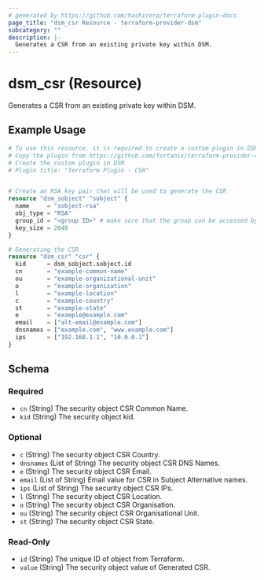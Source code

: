```yaml
---
# generated by https://github.com/hashicorp/terraform-plugin-docs
page_title: "dsm_csr Resource - terraform-provider-dsm"
subcategory: ""
description: |-
  Generates a CSR from an existing private key within DSM.
---
```


# dsm_csr (Resource)

Generates a CSR from an existing private key within DSM.

## Example Usage

```terraform
# To use this resource, it is required to create a custom plugin in DSM first.
# Copy the plugin from https://github.com/fortanix/terraform-provider-dsm/blob/main/plugins/Terraform-Plugin-CSR.lua
# Create the custom plugin in DSM 
# Plugin title: "Terraform Plugin - CSR"


# Create an RSA key pair that will be used to generate the CSR
resource "dsm_sobject" "sobject" {
  name     = "sobject-rsa"
  obj_type = "RSA"
  group_id = "<group ID>" # make sure that the group can be accessed by your plugin "Terraform Plugin - CSR".
  key_size = 2048
}

# Generating the CSR
resource "dsm_csr" "csr" {
  kid      = dsm_sobject.sobject.id
  cn       = "example-common-name"
  ou       = "example-organizational-unit"
  o        = "example-organization"
  l        = "example-location"
  c        = "example-country"
  st       = "example-state"
  e        = "example@example.com"
  email    = ["alt-email@example.com"]
  dnsnames = ["example.com", "www.example.com"]
  ips      = ["192.168.1.1", "10.0.0.1"]
}
```

<!-- schema generated by tfplugindocs -->
## Schema

### Required

- `cn` (String) The security object CSR Common Name.
- `kid` (String) The security object kid.

### Optional

- `c` (String) The security object CSR Country.
- `dnsnames` (List of String) The security object CSR DNS Names.
- `e` (String) The security object CSR Email.
- `email` (List of String) Email value for CSR in Subject Alternative names.
- `ips` (List of String) The security object CSR IPs.
- `l` (String) The security object CSR Location.
- `o` (String) The security object CSR Organisation.
- `ou` (String) The security object CSR Organisational Unit.
- `st` (String) The security object CSR State.

### Read-Only

- `id` (String) The unique ID of object from Terraform.
- `value` (String) The security object value of Generated CSR.
